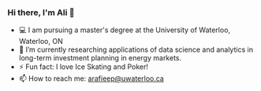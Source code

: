 ### Hi there, I'm Ali 👋
- 💻 I am pursuing a master's degree at the University of Waterloo, Waterloo, ON
- 🌱 I’m currently researching applications of data science and analytics in long-term investment planning in energy markets.
- ⚡ Fun fact: I love Ice Skating and Poker!
- 📫 How to reach me: arafieep@uwaterloo.ca


